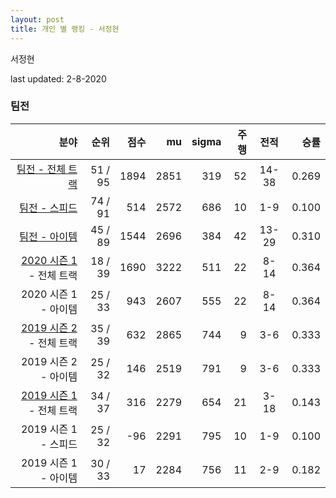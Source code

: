 ```yaml
---
layout: post
title: 개인 별 랭킹 - 서정현
---
```


서정현

last updated: 2-8-2020


### 팀전

| 분야 | 순위 | 점수 | mu | sigma | 주행 | 전적 | 승률 |
|---:|---:|---:|---:|---:|---:|:---:|---:|
| [팀전 - 전체 트랙](../team-full) | 51 / 95 | 1894 | 2851 | 319 | 52 | 14-38 | 0.269 |
| [팀전 - 스피드](../team-speed) | 74 / 91 | 514 | 2572 | 686 | 10 | 1-9 | 0.100 |
| [팀전 - 아이템](../team-item) | 45 / 89 | 1544 | 2696 | 384 | 42 | 13-29 | 0.310 |
| [2020 시즌 1](../teams-t2020_1) - 전체 트랙 | 18 / 39 | 1690 | 3222 | 511 | 22 | 8-14 | 0.364 |
| 2020 시즌 1 - 아이템 | 25 / 33 | 943 | 2607 | 555 | 22 | 8-14 | 0.364 |
| [2019 시즌 2](../teams-t2019_2) - 전체 트랙 | 35 / 39 | 632 | 2865 | 744 | 9 | 3-6 | 0.333 |
| 2019 시즌 2 - 아이템 | 25 / 32 | 146 | 2519 | 791 | 9 | 3-6 | 0.333 |
| [2019 시즌 1](../teams-t2019_1) - 전체 트랙 | 34 / 37 | 316 | 2279 | 654 | 21 | 3-18 | 0.143 |
| 2019 시즌 1 - 스피드 | 25 / 32 | -96 | 2291 | 795 | 10 | 1-9 | 0.100 |
| 2019 시즌 1 - 아이템 | 30 / 33 | 17 | 2284 | 756 | 11 | 2-9 | 0.182 |
